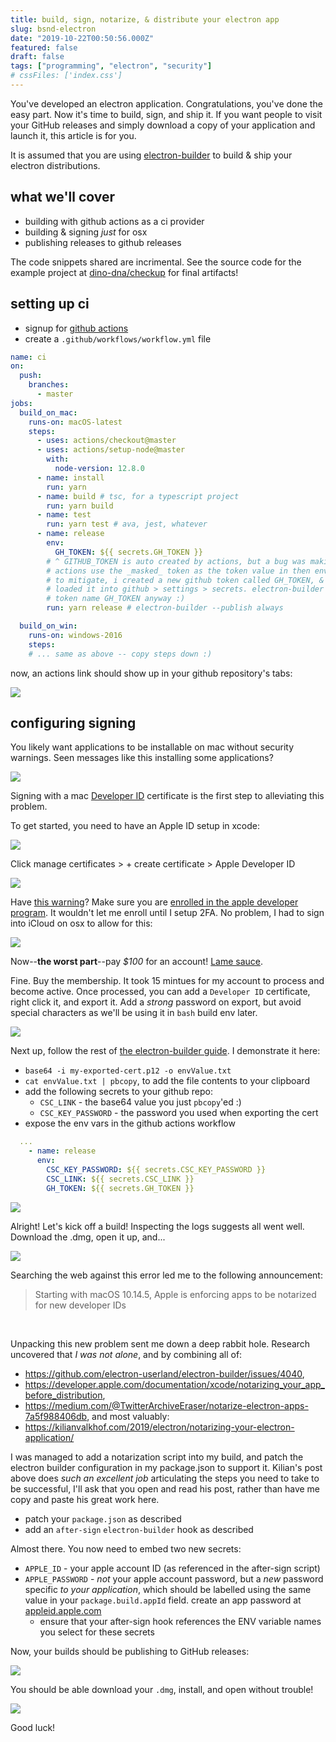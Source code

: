 ```yaml
---
title: build, sign, notarize, & distribute your electron app
slug: bsnd-electron
date: "2019-10-22T00:50:56.000Z"
featured: false
draft: false
tags: ["programming", "electron", "security"]
# cssFiles: ['index.css']
---
```


You've developed an electron application. Congratulations, you've done the easy
part. Now it's time to build, sign, and ship it. If you want people to visit
your GitHub releases and simply download a copy of your application and launch
it, this article is for you.

It is assumed that you are using
[electron-builder](https://github.com/electron-userland/electron-builder) to
build & ship your electron distributions.

## what we'll cover

- building with github actions as a ci provider
- building & signing _just_ for osx
- publishing releases to github releases

The code snippets shared are incrimental. See the source code for the example
project at [dino-dna/checkup](https://github.com/dino-dna/checkup) for final
artifacts!

## setting up ci

- signup for [github actions](https://github.com/features/actions)
- create a `.github/workflows/workflow.yml` file

```yml
name: ci
on:
  push:
    branches:
      - master
jobs:
  build_on_mac:
    runs-on: macOS-latest
    steps:
      - uses: actions/checkout@master
      - uses: actions/setup-node@master
        with:
          node-version: 12.8.0
      - name: install
        run: yarn
      - name: build # tsc, for a typescript project
        run: yarn build
      - name: test
        run: yarn test # ava, jest, whatever
      - name: release
        env:
          GH_TOKEN: ${{ secrets.GH_TOKEN }}
        # ^ GITHUB_TOKEN is auto created by actions, but a bug was making github
        # actions use the _masked_ token as the token value in then env var.
        # to mitigate, i created a new github token called GH_TOKEN, &
        # loaded it into github > settings > secrets. electron-builder wants a
        # token name GH_TOKEN anyway :)
        run: yarn release # electron-builder --publish always

  build_on_win:
    runs-on: windows-2016
    steps:
    # ... same as above -- copy steps down :)
```

now, an actions link should show up in your github repository's tabs:

![](./actions.png)

## configuring signing

You likely want applications to be installable on mac without security warnings.
Seen messages like this installing some applications?

![](./codegate_burn.png)

Signing with a mac [Developer ID](https://developer.apple.com/developer-id/)
certificate is the first step to alleviating this problem.

To get started, you need to have an Apple ID setup in xcode:

![](./xcode_certs_1.png)

Click manage certificates > + create certificate > Apple Developer ID

![](./developer_id_warning.png)

Have
[this warning](https://stackoverflow.com/questions/55732294/your-account-does-not-have-permission-to-create-developer-id-application-certifi)?
Make sure you are
[enrolled in the apple developer program](https://developer.apple.com/programs/).
It wouldn't let me enroll until I setup 2FA. No problem, I had to sign into
iCloud on osx to allow for this:

![](./2fa.png)

Now--**the worst part**--pay _\$100_ for an account!
[Lame sauce](https://news.ycombinator.com/item?id=18260970).

Fine. Buy the membership. It took 15 mintues for my account to process and
become active. Once processed, you can add a `Developer ID` certificate, right
click it, and export it. Add a _strong_ password on export, but avoid special
characters as we'll be using it in `bash` build env later.

![](./xcode_export_prep.png)

Next up, follow the rest of
[the electron-builder guide](https://www.electron.build/code-signing#travis-appveyor-and-other-ci-servers).
I demonstrate it here:

- `base64 -i my-exported-cert.p12 -o envValue.txt`
- `cat envValue.txt | pbcopy`, to add the file contents to your clipboard
- add the following secrets to your github repo:
  - `CSC_LINK` - the base64 value you just `pbcopy`'ed :)
  - `CSC_KEY_PASSWORD` - the password you used when exporting the cert
- expose the env vars in the github actions workflow

```yml
  ...
    - name: release
      env:
        CSC_KEY_PASSWORD: ${{ secrets.CSC_KEY_PASSWORD }}
        CSC_LINK: ${{ secrets.CSC_LINK }}
        GH_TOKEN: ${{ secrets.GH_TOKEN }}
```

![](./secrets_ready.png)

Alright! Let's kick off a build! Inspecting the logs suggests all went well.
Download the .dmg, open it up, and...

![](./malicious_boo.png)

Searching the web against this error led me to the following announcement:

> Starting with macOS 10.14.5, Apple is enforcing apps to be notarized for new
> developer IDs

<br />

Unpacking this new problem sent me down a deep rabbit hole. Research uncovered
that _I was not alone_, and by combining all of:

- https://github.com/electron-userland/electron-builder/issues/4040,
- https://developer.apple.com/documentation/xcode/notarizing_your_app_before_distribution,
- https://medium.com/@TwitterArchiveEraser/notarize-electron-apps-7a5f988406db,
  and most valuably:
- https://kilianvalkhof.com/2019/electron/notarizing-your-electron-application/

I was managed to add a notarization script into my build, and patch the electron
builder configuration in my package.json to support it. Kilian's post above does
_such an excellent job_ articulating the steps you need to take to be
successful, I'll ask that you open and read his post, rather than have me copy
and paste his great work here.

- patch your `package.json` as described
- add an `after-sign` `electron-builder` hook as described

Almost there. You now need to embed two new secrets:

- `APPLE_ID` - your apple account ID (as referenced in the after-sign script)
- `APPLE_PASSWORD` - _not_ your apple account password, but a _new_ password
  specific _to your application_, which should be labelled using the same value
  in your `package.build.appId` field. create an app password at
  [appleid.apple.com](https://appleid.apple.com)
  - ensure that your after-sign hook references the ENV variable names you
    select for these secrets

Now, your builds should be publishing to GitHub releases:

![](./releases.png)

You should be able download your `.dmg`, install, and open without trouble!

![](./alive.png)

Good luck!
